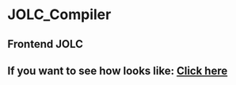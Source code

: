 # JOLC_Compiler
## Frontend JOLC
## If you want to see how looks like: [Click here](https://jolc-compiler.herokuapp.com/)
